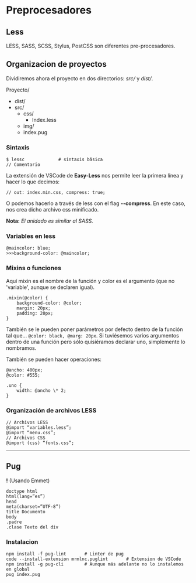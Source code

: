 # Preprocesadores

## Less

LESS, SASS, SCSS, Stylus, PostCSS son diferentes pre-procesadores.

## Organizacion de proyectos

Dividiremos ahora el proyecto en dos directorios: _src/_ y _dist/_.

Proyecto/

- dist/  
- src/  
  - css/
    - Index.less
  - img/
  - index.pug

### Sintaxis

```terminal
$ lessc             # sintaxis bâsica
// Comentario
```

La extensión de VSCode de **Easy-Less** nos permite leer la primera línea y hacer lo que decimos:

```less
// out: index.min.css, compress: true;
```

O podemos hacerlo a través de less con el flag **--compress**.
En este caso, nos crea dicho archivo css minificado.

**Nota:** _El anidado es similar al SASS._

### Variables en less

```less
@maincolor: blue;
>>>background-color: @maincolor;
```

### Mixins o funciones

Aquí mixin es el nombre de la función y color es el argumento (que no 'variable', aunque se declaren igual).

```less
.mixin(@color) {
    background-color: @color;
    margin: 20px;
    padding: 20px;
}
```

También se le pueden poner parámetros por defecto dentro de la función tal que... `@color: black, @marg: 20px`. Si tuviésemos varios argumentos dentro de una función pero sólo quisiéramos declarar uno, simplemente lo nombramos.

También se pueden hacer operaciones:

```less
@ancho: 400px;
@color: #555;

.uno {
    width: @ancho \* 2;
}
```

### Organización de archivos LESS

```less
// Archivos LESS
@import “variables.less”;
@import “menu.css”;
// Archivos CSS
@import (css) “fonts.css”;
```

---

## Pug

**!** (Usando Emmet)

```pug
doctype html
html(lang=”es”)
head
meta(charset=”UTF-8”)
title Documento
body
.padre
.clase Texto del div
```

### Instalacion

```terminal
npm install -f pug-lint       # Linter de pug
code --install-extension mrmlnc.puglint       # Extension de VSCode
npm install -g pug-cli        # Aunque más adelante no lo instalemos en global
pug index.pug
```